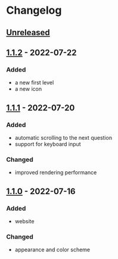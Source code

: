 # Changelog

## [Unreleased]

## [1.1.2] - 2022-07-22
### Added
- a new first level
- a new icon

## [1.1.1] - 2022-07-20
### Added
- automatic scrolling to the next question
- support for keyboard input

### Changed
- improved rendering performance

## [1.1.0] - 2022-07-16
### Added
- website

### Changed
- appearance and color scheme

[Unreleased]: https://github.com/mwageringel/everest/compare/1.1.2...HEAD
[1.1.2]: https://github.com/mwageringel/everest/compare/1.1.1...1.1.2
[1.1.1]: https://github.com/mwageringel/everest/compare/1.1.0...1.1.1
[1.1.0]: https://github.com/mwageringel/everest/releases/tag/1.1.0
